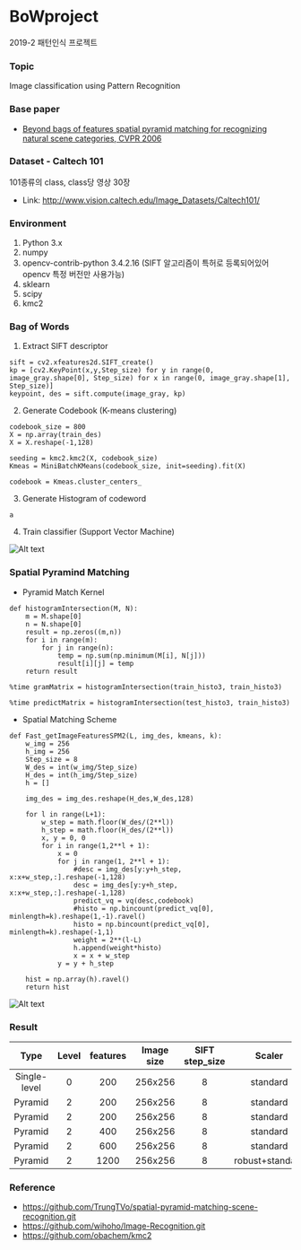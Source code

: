# BoWproject
2019-2 패턴인식 프로젝트

### Topic
Image classification using Pattern Recognition


### Base paper
* [Beyond bags of features spatial pyramid matching for recognizing natural scene categories, CVPR 2006](https://inc.ucsd.edu/~marni/Igert/Lazebnik_06.pdf)


### Dataset - Caltech 101
101종류의 class, class당 영상 30장
* Link: http://www.vision.caltech.edu/Image_Datasets/Caltech101/


### Environment
1. Python 3.x
2. numpy
3. opencv-contrib-python 3.4.2.16 (SIFT 알고리즘이 특허로 등록되어있어 opencv 특정 버전만 사용가능)
4. sklearn
5. scipy
6. kmc2


### Bag of Words
1. Extract SIFT descriptor
```
sift = cv2.xfeatures2d.SIFT_create()
kp = [cv2.KeyPoint(x,y,Step_size) for y in range(0, image_gray.shape[0], Step_size) for x in range(0, image_gray.shape[1],   Step_size)]
keypoint, des = sift.compute(image_gray, kp)
```
2. Generate Codebook (K-means clustering)
```
codebook_size = 800
X = np.array(train_des)
X = X.reshape(-1,128)

seeding = kmc2.kmc2(X, codebook_size)
Kmeas = MiniBatchKMeans(codebook_size, init=seeding).fit(X)

codebook = Kmeas.cluster_centers_
```
3. Generate Histogram of codeword
```
a
```
4. Train classifier (Support Vector Machine)

![Alt text](https://t1.daumcdn.net/cfile/tistory/2171564C5302BF5F27)

### Spatial Pyramind Matching
+ Pyramid Match Kernel
```
def histogramIntersection(M, N):
    m = M.shape[0]
    n = N.shape[0]
    result = np.zeros((m,n))
    for i in range(m):
        for j in range(n):
            temp = np.sum(np.minimum(M[i], N[j]))
            result[i][j] = temp
    return result

%time gramMatrix = histogramIntersection(train_histo3, train_histo3)

%time predictMatrix = histogramIntersection(test_histo3, train_histo3)
```
+ Spatial Matching Scheme 
```
def Fast_getImageFeaturesSPM2(L, img_des, kmeans, k):
    w_img = 256
    h_img = 256
    Step_size = 8
    W_des = int(w_img/Step_size)
    H_des = int(h_img/Step_size)      
    h = []

    img_des = img_des.reshape(H_des,W_des,128)        

    for l in range(L+1):
        w_step = math.floor(W_des/(2**l))
        h_step = math.floor(H_des/(2**l))
        x, y = 0, 0
        for i in range(1,2**l + 1):
            x = 0
            for j in range(1, 2**l + 1):        
                #desc = img_des[y:y+h_step, x:x+w_step,:].reshape(-1,128)
                desc = img_des[y:y+h_step, x:x+w_step,:].reshape(-1,128)                  
                predict_vq = vq(desc,codebook)
                #histo = np.bincount(predict_vq[0], minlength=k).reshape(1,-1).ravel()
                histo = np.bincount(predict_vq[0], minlength=k).reshape(-1,1)
                weight = 2**(l-L)
                h.append(weight*histo)
                x = x + w_step
            y = y + h_step
            
    hist = np.array(h).ravel()
    return hist
```
![Alt text](https://t1.daumcdn.net/cfile/tistory/2407DA485302FE6009)


### Result
| Type | Level | features | Image size | SIFT step_size | Scaler | SVM Kernel | Accuracy|
|:----:|:-----:|:--------:|:----------:|:--------------:|:------:|:----------:|:-------:|
Single-level | 0 | 200 | 256x256 | 8 | standard | RBF | 0.40070 |
Pyramid | 2 | 200 | 256x256 | 8 | standard | RBF | 0.48877 |
Pyramid | 2 | 200 | 256x256 | 8 | standard | Precomputed | 0.54669 |
Pyramid | 2 | 400 | 256x256 | 8 | standard | Precomputed | 0.56737 |
Pyramid | 2 | 600 | 256x256 | 8 | standard | Precomputed | 0.58333 |
Pyramid | 2 | 1200 | 256x256 | 8 | robust+standard | Precomputed | 0.61406 |


### Reference
* https://github.com/TrungTVo/spatial-pyramid-matching-scene-recognition.git
* https://github.com/wihoho/Image-Recognition.git
* https://github.com/obachem/kmc2
